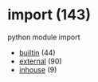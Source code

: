 # import (143)
python module import

+ [builtin](builtin/README.md) (44)
+ [external](external/README.md) (90)
+ [inhouse](inhouse/README.md) (9)
